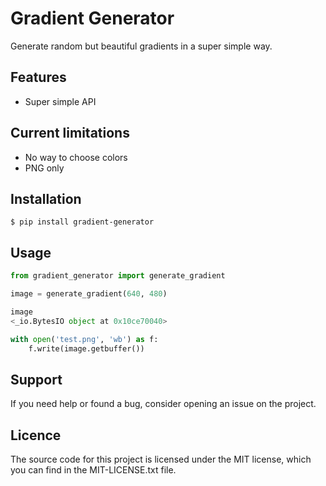 # Gradient Generator
Generate random but beautiful gradients in a super simple way.

## Features
- Super simple API

## Current limitations
- No way to choose colors
- PNG only


## Installation
``` console
$ pip install gradient-generator
```

## Usage
``` python
from gradient_generator import generate_gradient

image = generate_gradient(640, 480)

image
<_io.BytesIO object at 0x10ce70040>

with open('test.png', 'wb') as f:
	f.write(image.getbuffer())

```

## Support
If you need help or found a bug, consider opening an issue on the project.


## Licence
The source code for this project is licensed under the MIT license, which you can find in the MIT-LICENSE.txt file.
